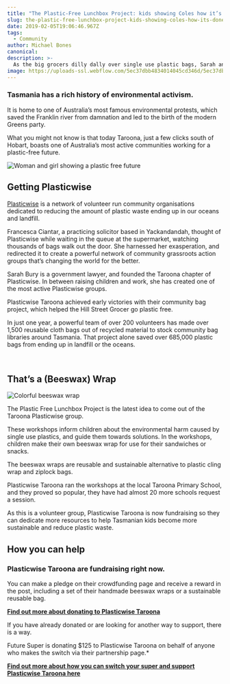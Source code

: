 ```yaml
---
title: "The Plastic-Free Lunchbox Project: kids showing Coles how it’s done"
slug: the-plastic-free-lunchbox-project-kids-showing-coles-how-its-done
date: 2019-02-05T19:06:46.967Z
tags:
  - Community
author: Michael Bones
canonical:
description: >-
  As the big grocers dilly dally over single use plastic bags, Sarah and the Taroona community are proving that ending plastic is child's play.
image: https://uploads-ssl.webflow.com/5ec37dbb4834014045cd346d/5ec37dbc48340111b9cd3dc4_The%20Plastic%20Free%20Lunchbox%20Project%20(1).png
---
```


### Tasmania has a rich history of environmental activism.

It is home to one of Australia’s most famous environmental protests, which saved the Franklin river from damnation and led to the birth of the modern Greens party.

What you might not know is that today Taroona, just a few clicks south of Hobart, boasts one of Australia’s most active communities working for a plastic-free future.

![Woman and girl showing a plastic free future](<https://uploads-ssl.webflow.com/5ec37dbb4834014045cd346d/5ec37dbc4834014f87cd3e0b_a%20plastic%20free%20future%20(1).jpg>)

## Getting Plasticwise

[Plasticwise](https://plasticwise.net/) is a network of volunteer run community organisations dedicated to reducing the amount of plastic waste ending up in our oceans and landfill.

Francesca Ciantar, a practicing solicitor based in Yackandandah, thought of Plasticwise while waiting in the queue at the supermarket, watching thousands of bags walk out the door. She harnessed her exasperation, and redirected it to create a powerful network of community grassroots action groups that’s changing the world for the better.

Sarah Bury is a government lawyer, and founded the Taroona chapter of Plasticwise. In between raising children and work, she has created one of the most active Plasticwise groups.

Plasticwise Taroona achieved early victories with their community bag project, which helped the Hill Street Grocer go plastic free.

In just one year, a powerful team of over 200 volunteers has made over 1,500 reusable cloth bags out of recycled material to stock community bag libraries around Tasmania. That project alone saved over 685,000 plastic bags from ending up in landfill or the oceans.

‍

## That’s a (Beeswax) Wrap

![Colorful beeswax wrap](<https://uploads-ssl.webflow.com/5ec37dbb4834014045cd346d/5ec37dbc4834015b89cd3dc3_Colorful%20beeswax%20wrap%20(1).jpg>)

The Plastic Free Lunchbox Project is the latest idea to come out of the Taroona Plasticwise group.

These workshops inform children about the environmental harm caused by single use plastics, and guide them towards solutions. In the workshops, children make their own beeswax wrap for use for their sandwiches or snacks.

The beeswax wraps are reusable and sustainable alternative to plastic cling wrap and ziplock bags.

Plasticwise Taroona ran the workshops at the local Taroona Primary School, and they proved so popular, they have had almost 20 more schools request a session.

As this is a volunteer group, Plasticwise Taroona is now fundraising so they can dedicate more resources to help Tasmanian kids become more sustainable and reduce plastic waste.

## How you can help

### Plasticwise Taroona are fundraising right now.

You can make a pledge on their crowdfunding page and receive a reward in the post, including a set of their handmade beeswax wraps or a sustainable reusable bag.

[**Find out more about donating to Plasticwise Taroona**](https://startsomegood.com/plasticfreelunchbox)

If you have already donated or are looking for another way to support, there is a way.

Future Super is donating $125 to Plasticwise Taroona on behalf of anyone who makes the switch via their partnership page.\*

[**Find out more about how you can switch your super and support Plasticwise Taroona here**](https://www.myfuturesuper.com.au/support/plasticwise-taroona)
